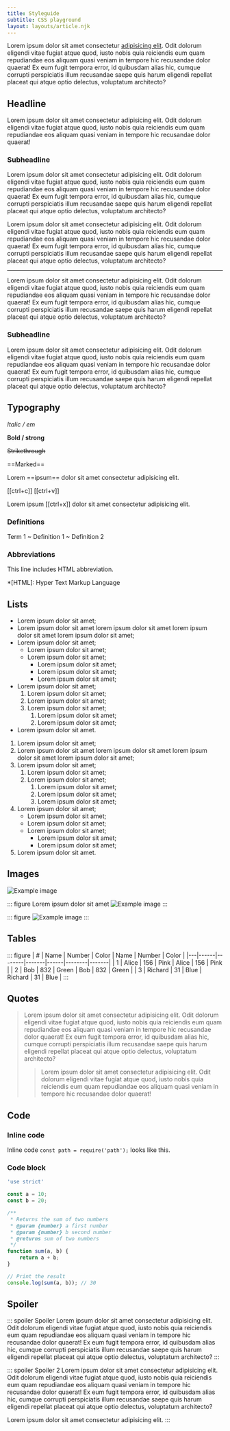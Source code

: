 ```yaml
---
title: Styleguide
subtitle: CSS playground
layout: layouts/article.njk
---
```

Lorem ipsum dolor sit amet consectetur [adipisicing elit](#). Odit dolorum eligendi vitae fugiat atque quod, iusto nobis quia reiciendis eum quam repudiandae eos aliquam quasi veniam in tempore hic recusandae dolor quaerat! Ex eum fugit tempora error, id quibusdam alias hic, cumque corrupti perspiciatis illum recusandae saepe quis harum eligendi repellat placeat qui atque optio delectus, voluptatum architecto?

## Headline

Lorem ipsum dolor sit amet consectetur adipisicing elit. Odit dolorum eligendi vitae fugiat atque quod, iusto nobis quia reiciendis eum quam repudiandae eos aliquam quasi veniam in tempore hic recusandae dolor quaerat!

### Subheadline

Lorem ipsum dolor sit amet consectetur adipisicing elit. Odit dolorum eligendi vitae fugiat atque quod, iusto nobis quia reiciendis eum quam repudiandae eos aliquam quasi veniam in tempore hic recusandae dolor quaerat! Ex eum fugit tempora error, id quibusdam alias hic, cumque corrupti perspiciatis illum recusandae saepe quis harum eligendi repellat placeat qui atque optio delectus, voluptatum architecto?

Lorem ipsum dolor sit amet consectetur adipisicing elit. Odit dolorum eligendi vitae fugiat atque quod, iusto nobis quia reiciendis eum quam repudiandae eos aliquam quasi veniam in tempore hic recusandae dolor quaerat! Ex eum fugit tempora error, id quibusdam alias hic, cumque corrupti perspiciatis illum recusandae saepe quis harum eligendi repellat placeat qui atque optio delectus, voluptatum architecto?

<hr>

Lorem ipsum dolor sit amet consectetur adipisicing elit. Odit dolorum eligendi vitae fugiat atque quod, iusto nobis quia reiciendis eum quam repudiandae eos aliquam quasi veniam in tempore hic recusandae dolor quaerat! Ex eum fugit tempora error, id quibusdam alias hic, cumque corrupti perspiciatis illum recusandae saepe quis harum eligendi repellat placeat qui atque optio delectus, voluptatum architecto?

### Subheadline

Lorem ipsum dolor sit amet consectetur adipisicing elit. Odit dolorum eligendi vitae fugiat atque quod, iusto nobis quia reiciendis eum quam repudiandae eos aliquam quasi veniam in tempore hic recusandae dolor quaerat! Ex eum fugit tempora error, id quibusdam alias hic, cumque corrupti perspiciatis illum recusandae saepe quis harum eligendi repellat placeat qui atque optio delectus, voluptatum architecto?

## Typography

*Italic / em*

**Bold / strong**

~~Strikethrough~~

==Marked==

Lorem ==ipsum== dolor sit amet consectetur adipisicing elit.

[[ctrl+c]] [[ctrl+v]]

Lorem ipsum [[ctrl+x]] dolor sit amet consectetur adipisicing elit.

### Definitions

Term 1
~ Definition 1
~ Definition 2

### Abbreviations

This line includes HTML abbreviation.

*[HTML]: Hyper Text Markup Language

## Lists

- Lorem ipsum dolor sit amet;
- Lorem ipsum dolor sit amet lorem ipsum dolor sit amet lorem ipsum dolor sit amet lorem ipsum dolor sit amet;
- Lorem ipsum dolor sit amet;
  - Lorem ipsum dolor sit amet;
  - Lorem ipsum dolor sit amet;
    - Lorem ipsum dolor sit amet;
    - Lorem ipsum dolor sit amet;
    - Lorem ipsum dolor sit amet;
- Lorem ipsum dolor sit amet;
  1. Lorem ipsum dolor sit amet;
  2. Lorem ipsum dolor sit amet;
  3. Lorem ipsum dolor sit amet;
     1. Lorem ipsum dolor sit amet;
     2. Lorem ipsum dolor sit amet;
- Lorem ipsum dolor sit amet.

1. Lorem ipsum dolor sit amet;
2. Lorem ipsum dolor sit amet lorem ipsum dolor sit amet lorem ipsum dolor sit amet lorem ipsum dolor sit amet;
3. Lorem ipsum dolor sit amet;
   1. Lorem ipsum dolor sit amet;
   2. Lorem ipsum dolor sit amet;
      1. Lorem ipsum dolor sit amet;
      2. Lorem ipsum dolor sit amet;
      3. Lorem ipsum dolor sit amet;
4. Lorem ipsum dolor sit amet;
   - Lorem ipsum dolor sit amet;
   - Lorem ipsum dolor sit amet;
   - Lorem ipsum dolor sit amet;
     - Lorem ipsum dolor sit amet;
     - Lorem ipsum dolor sit amet;
5. Lorem ipsum dolor sit amet.

## Images

![Example image](https://images.unsplash.com/photo-1668934911926-7c5053e6c898?ixlib=rb-4.0.3&ixid=MnwxMjA3fDB8MHxwaG90by1wYWdlfHx8fGVufDB8fHx8&auto=format&fit=crop&w=688&q=80)

::: figure Lorem ipsum dolor sit amet
![Example image](https://images.unsplash.com/photo-1668934911926-7c5053e6c898?ixlib=rb-4.0.3&ixid=MnwxMjA3fDB8MHxwaG90by1wYWdlfHx8fGVufDB8fHx8&auto=format&fit=crop&w=688&q=80)
:::

::: figure
![Example image](https://images.unsplash.com/photo-1669394367883-001df3543989?ixlib=rb-4.0.3&ixid=MnwxMjA3fDB8MHxwaG90by1wYWdlfHx8fGVufDB8fHx8&auto=format&fit=crop&w=1471&q=80)
:::

## Tables

::: figure
| # | Name | Number | Color | Name | Number | Color |
|---|------|--------|-------|------|--------|-------|
| 1 | Alice | 156 | Pink | Alice | 156 | Pink |
| 2 | Bob | 832 | Green | Bob | 832 | Green |
| 3 | Richard | 31 | Blue | Richard | 31 | Blue |
:::

## Quotes

> Lorem ipsum dolor sit amet consectetur adipisicing elit. Odit dolorum eligendi vitae fugiat atque quod, iusto nobis quia reiciendis eum quam repudiandae eos aliquam quasi veniam in tempore hic recusandae dolor quaerat! Ex eum fugit tempora error, id quibusdam alias hic, cumque corrupti perspiciatis illum recusandae saepe quis harum eligendi repellat placeat qui atque optio delectus, voluptatum architecto?
> > Lorem ipsum dolor sit amet consectetur adipisicing elit. Odit dolorum eligendi vitae fugiat atque quod, iusto nobis quia reiciendis eum quam repudiandae eos aliquam quasi veniam in tempore hic recusandae dolor quaerat!

## Code

### Inline code

Inline code `const path = require('path');` looks like this.

### Code block

``` js
'use strict'

const a = 10;
const b = 20;

/**
 * Returns the sum of two numbers
 * @param {number} a first number
 * @param {number} b second number
 * @returns sum of two numbers
 */
function sum(a, b) {
    return a + b;
}

// Print the result
console.log(sum(a, b)); // 30
```

## Spoiler

::: spoiler Spoiler
Lorem ipsum dolor sit amet consectetur adipisicing elit. Odit dolorum eligendi vitae fugiat atque quod, iusto nobis quia reiciendis eum quam repudiandae eos aliquam quasi veniam in tempore hic recusandae dolor quaerat! Ex eum fugit tempora error, id quibusdam alias hic, cumque corrupti perspiciatis illum recusandae saepe quis harum eligendi repellat placeat qui atque optio delectus, voluptatum architecto?
:::

::: spoiler Spoiler 2
Lorem ipsum dolor sit amet consectetur adipisicing elit. Odit dolorum eligendi vitae fugiat atque quod, iusto nobis quia reiciendis eum quam repudiandae eos aliquam quasi veniam in tempore hic recusandae dolor quaerat! Ex eum fugit tempora error, id quibusdam alias hic, cumque corrupti perspiciatis illum recusandae saepe quis harum eligendi repellat placeat qui atque optio delectus, voluptatum architecto?

Lorem ipsum dolor sit amet consectetur adipisicing elit.
:::
